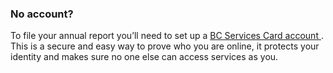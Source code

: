 ### No account?
To file your annual report you’ll need to set up a <a href="https://id.gov.bc.ca/static/help/setup_app.html" target="_blank"> BC Services Card account </a>. This is a secure and easy way to prove who you are online, it protects your identity and makes sure no one else can access services as you. 

